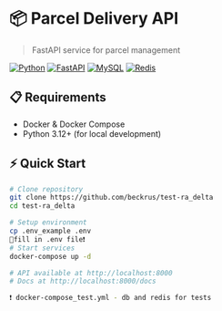 # 📦 Parcel Delivery API

> FastAPI service for parcel management

[![Python](https://img.shields.io/badge/Python-3.12-blue.svg)](https://python.org)
[![FastAPI](https://img.shields.io/badge/FastAPI-0.104-green.svg)](https://fastapi.tiangolo.com)
[![MySQL](https://img.shields.io/badge/MySQL-8.0-orange.svg)](https://mysql.com)
[![Redis](https://img.shields.io/badge/Redis-7.4-red.svg)](https://redis.io)

## 📋 Requirements

- Docker & Docker Compose
- Python 3.12+ (for local development)

## ⚡ Quick Start

```bash
# Clone repository
git clone https://github.com/beckrus/test-ra_delta
cd test-ra_delta

# Setup environment
cp .env_example .env
🔴fill in .env file❗
# Start services
docker-compose up -d

# API available at http://localhost:8000
# Docs at http://localhost:8000/docs

❗ docker-compose_test.yml - db and redis for tests